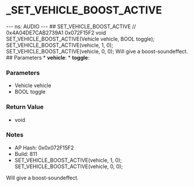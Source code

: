 # _SET_VEHICLE_BOOST_ACTIVE

--- ns: AUDIO --- ## SET_VEHICLE_BOOST_ACTIVE  // 0x4A04DE7CAB2739A1 0x072F15F2 void SET_VEHICLE_BOOST_ACTIVE(Vehicle vehicle, BOOL toggle);  SET_VEHICLE_BOOST_ACTIVE(vehicle, 1, 0); SET_VEHICLE_BOOST_ACTIVE(vehicle, 0, 0); Will give a boost-soundeffect.  ## Parameters * **vehicle**: * **toggle**:

### Parameters
* Vehicle vehicle
* BOOL toggle

### Return Value
* void

### Notes
* AP Hash: 0x0x072F15F2
* Build: 811
* SET_VEHICLE_BOOST_ACTIVE(vehicle, 1, 0);
SET_VEHICLE_BOOST_ACTIVE(vehicle, 0, 0); 

Will give a boost-soundeffect.

